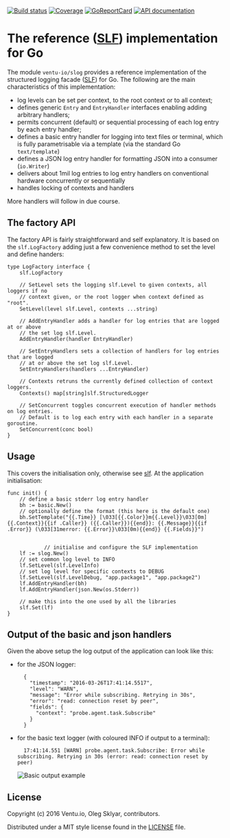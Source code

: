 
[![Build status][buildimage]][build] [![Coverage][codecovimage]][codecov] [![GoReportCard][cardimage]][card] [![API documentation][docsimage]][docs]

# The reference ([SLF][slf]) implementation for Go 

The module `ventu-io/slog` provides a reference implementation of the structured logging facade ([SLF][slf]) for Go. The following are the main characteristics of this implementation:

* log levels can be set per context, to the root context or to all context;
* defines generic `Entry` and `EntryHandler` interfaces enabling adding arbitrary handlers;
* permits concurrent (default) or sequential processing of each log entry by each entry handler;
* defines a basic entry handler for logging into text files or terminal, which is fully parametrisable via a template (via the standard Go `text/template`)
* defines a JSON log entry handler for formatting JSON into a consumer (`io.Writer`)
* delivers about 1mil log entries to log entry handlers on conventional hardware concurrently or sequentially
* handles locking of contexts and handlers

More handlers will follow in due course.

## The factory API

The factory API is fairly straightforward and self explanatory. It is based on the `slf.LogFactory` adding just a few convenience method to set the level and define handers:

    type LogFactory interface {
        slf.LogFactory

        // SetLevel sets the logging slf.Level to given contexts, all loggers if no 
        // context given, or the root logger when context defined as "root".
        SetLevel(level slf.Level, contexts ...string)

        // AddEntryHandler adds a handler for log entries that are logged at or above 
        // the set log slf.Level.
        AddEntryHandler(handler EntryHandler)

        // SetEntryHandlers sets a collection of handlers for log entries that are logged 
        // at or above the set log slf.Level.
        SetEntryHandlers(handlers ...EntryHandler)

        // Contexts retruns the currently defined collection of context loggers.
        Contexts() map[string]slf.StructuredLogger

        // SetConcurrent toggles concurrent execution of handler methods on log entries. 
        // Default is to log each entry with each handler in a separate goroutine.
        SetConcurrent(conc bool)
    }

## Usage 

This covers the initialisation only, otherwise see [slf]. At the application initialisation:

    func init() {
        // define a basic stderr log entry handler
        bh := basic.New()
        // optionally define the format (this here is the default one)
        bh.SetTemplate("{{.Time}} [\033[{{.Color}}m{{.Level}}\033[0m] {{.Context}}{{if .Caller}} ({{.Caller}}){{end}}: {{.Message}}{{if .Error}} (\033[31merror: {{.Error}}\033[0m){{end}} {{.Fields}}")


				// initialise and configure the SLF implementation
        lf := slog.New()
        // set common log level to INFO
        lf.SetLevel(slf.LevelInfo)
        // set log level for specific contexts to DEBUG
        lf.SetLevel(slf.LevelDebug, "app.package1", "app.package2")
        lf.AddEntryHandler(bh)
        lf.AddEntryHandler(json.New(os.Stderr))

        // make this into the one used by all the libraries
        slf.Set(lf) 
    }

## Output of the basic and json handlers


Given the above setup the log output of the application can look like this:

* for the JSON logger:

        {
          "timestamp": "2016-03-26T17:41:14.5517",
          "level": "WARN",
          "message": "Error while subscribing. Retrying in 30s",
          "error": "read: connection reset by peer",
          "fields": {
            "context": "probe.agent.task.Subscribe"
          }
        } 

* for the basic text logger (with coloured INFO if output to a terminal):

        17:41:14.551 [WARN] probe.agent.task.Subscribe: Error while subscribing. Retrying in 30s (error: read: connection reset by peer)

	 ![Basic output example][coloured]

## License

Copyright (c) 2016 Ventu.io, Oleg Sklyar, contributors.

Distributed under a MIT style license found in the [LICENSE][license] file.


[docs]: https://godoc.org/github.com/ventu-io/slog
[docsimage]: http://img.shields.io/badge/godoc-reference-blue.svg?style=flat

[build]: https://travis-ci.org/ventu-io/slog
[buildimage]: https://travis-ci.org/ventu-io/slog.svg?branch=master

[codecov]: https://codecov.io/github/ventu-io/slog?branch=master
[codecovimage]: https://codecov.io/github/ventu-io/slog/coverage.svg?branch=master

[card]: http://goreportcard.com/report/ventu-io/slog
[cardimage]: https://goreportcard.com/badge/github.com/ventu-io/slog

[license]: https://github.com/ventu-io/slog/blob/master/LICENSE

[slf]: https://github.com/ventu-io/slf
[coloured]: https://raw.githubusercontent.com/ventu-io/slog/master/basic/coloured-basic-output.png
